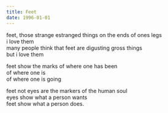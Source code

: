 ```yaml
---
title: Feet
date: 1996-01-01
---
```

feet, those strange estranged things on the ends of ones legs  
i love them  
many people think that feet are digusting gross things  
but i love them  

feet show the marks of where one has been  
of where one is  
of where one is going  

feet not eyes are the markers of the human soul  
eyes show what a person wants  
feet show what a person does.  